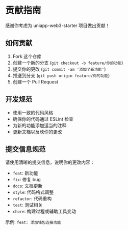# 贡献指南

感谢你考虑为 uniapp-web3-starter 项目做出贡献！

## 如何贡献

1. Fork 这个仓库
2. 创建一个新的分支 (`git checkout -b feature/你的功能`)
3. 提交你的更改 (`git commit -am '添加了新功能'`)
4. 推送到分支 (`git push origin feature/你的功能`)
5. 创建一个 Pull Request

## 开发规范

- 使用一致的代码风格
- 确保你的代码通过 ESLint 检查
- 为新的功能添加适当的注释
- 更新文档以反映你的更改

## 提交信息规范

请使用清晰的提交信息，说明你的更改内容：

- `feat`: 新功能
- `fix`: 修复 bug
- `docs`: 文档更新
- `style`: 代码格式调整
- `refactor`: 代码重构
- `test`: 测试相关
- `chore`: 构建过程或辅助工具变动

示例: `feat: 添加钱包连接功能`